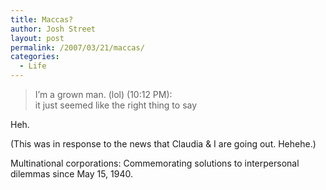 ```yaml
---
title: Maccas?
author: Josh Street
layout: post
permalink: /2007/03/21/maccas/
categories:
  - Life
---
```

> I&#8217;m a grown man. (lol) (10:12 PM):  
> it just seemed like the right thing to say

Heh.

(This was in response to the news that Claudia & I are going out. Hehehe.)

Multinational corporations: Commemorating solutions to interpersonal dilemmas since May 15, 1940.